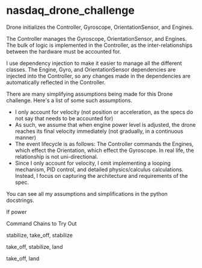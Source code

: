 # nasdaq_drone_challenge





Drone initializes the Controller, Gyroscope, OrientationSensor, and Engines.

The Controller manages the Gyroscope, OrientationSensor, and Engines. The bulk of logic is implemented in the Controller, as the inter-relationships between the hardware must be accounted for.

I use dependency injection to make it easier to manage all the different classes. The Engine, Gyro, and OrientationSensor dependencies are injected into the Controller, so any changes made in the dependencies are automatically reflected in the Controller.



There are many simplifying assumptions being made for this Drone challenge. Here's a list of some such assumptions.
- I only account for velocity (not position or acceleration, as the specs do not say that needs to be accounted for)
- As such, we assume that when engine power level is adjusted, the drone reaches its final velocity immediately (not gradually, in a continuous manner)
- The event lifecycle is as follows: The Controller commands the Engines, which effect the Orientation, which effect the Gyroscope. In real life, the relationship is not uni-directional. 
- Since I only account for velocity, I omit implementing a looping mechanism, PID control, and detailed physics/calculus calculations. Instead, I focus on capturing the architecture and requirements of the spec. 

You can see all my assumptions and simplifications in the python docstrings.

If power



Command Chains to Try Out


stabilize, take_off, stabilize

take_off, stabilize, land

take_off, land